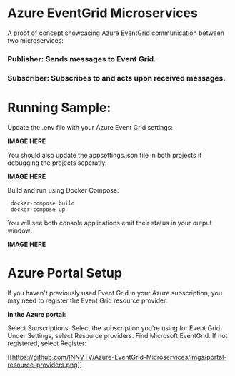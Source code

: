 # Azure EventGrid Microservices
A proof of concept showcasing Azure EventGrid communication between two microservices:

### **Publisher:** Sends messages to Event Grid. ###

### **Subscriber:** Subscribes to and acts upon received messages. ###

# Running Sample:
Update the .env file with your Azure Event Grid settings:

**IMAGE HERE**

You should also update the appsettings.json file in both projects if debugging the projects seperatly:

**IMAGE HERE**

Build and run using Docker Compose:

     docker-compose build
     docker-compose up

You will see both console applications emit their status in your output window:

**IMAGE HERE**

# Azure Portal Setup #

If you haven't previously used Event Grid in your Azure subscription, you may need to register the Event Grid resource provider.

**In the Azure portal:**

Select Subscriptions.
Select the subscription you're using for Event Grid.
Under Settings, select Resource providers.
Find Microsoft.EventGrid.
If not registered, select Register:

[[https://github.com/INNVTV/Azure-EventGrid-Microservices/imgs/portal-resource-providers.png]]
